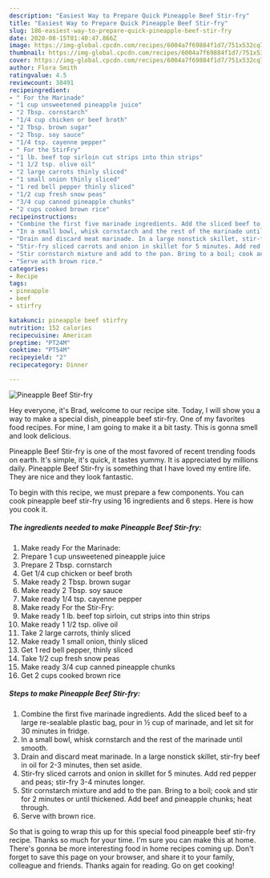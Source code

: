 ```yaml
---
description: "Easiest Way to Prepare Quick Pineapple Beef Stir-fry"
title: "Easiest Way to Prepare Quick Pineapple Beef Stir-fry"
slug: 186-easiest-way-to-prepare-quick-pineapple-beef-stir-fry
date: 2020-08-15T01:40:47.866Z
image: https://img-global.cpcdn.com/recipes/6004a7f69884f1d7/751x532cq70/pineapple-beef-stir-fry-recipe-main-photo.jpg
thumbnail: https://img-global.cpcdn.com/recipes/6004a7f69884f1d7/751x532cq70/pineapple-beef-stir-fry-recipe-main-photo.jpg
cover: https://img-global.cpcdn.com/recipes/6004a7f69884f1d7/751x532cq70/pineapple-beef-stir-fry-recipe-main-photo.jpg
author: Flora Smith
ratingvalue: 4.5
reviewcount: 30491
recipeingredient:
- " For the Marinade"
- "1 cup unsweetened pineapple juice"
- "2 Tbsp. cornstarch"
- "1/4 cup chicken or beef broth"
- "2 Tbsp. brown sugar"
- "2 Tbsp. soy sauce"
- "1/4 tsp. cayenne pepper"
- " For the StirFry"
- "1 lb. beef top sirloin cut strips into thin strips"
- "1 1/2 tsp. olive oil"
- "2 large carrots thinly sliced"
- "1 small onion thinly sliced"
- "1 red bell pepper thinly sliced"
- "1/2 cup fresh snow peas"
- "3/4 cup canned pineapple chunks"
- "2 cups cooked brown rice"
recipeinstructions:
- "Combine the first five marinade ingredients. Add the sliced beef to a large re-sealable plastic bag, pour in ½ cup of marinade, and let sit for 30 minutes in fridge."
- "In a small bowl, whisk cornstarch and the rest of the marinade until smooth."
- "Drain and discard meat marinade. In a large nonstick skillet, stir-fry beef in oil for 2-3 minutes, then set aside."
- "Stir-fry sliced carrots and onion in skillet for 5 minutes. Add red pepper and peas; stir-fry 3-4 minutes longer."
- "Stir cornstarch mixture and add to the pan. Bring to a boil; cook and stir for 2 minutes or until thickened. Add beef and pineapple chunks; heat through."
- "Serve with brown rice."
categories:
- Recipe
tags:
- pineapple
- beef
- stirfry

katakunci: pineapple beef stirfry 
nutrition: 152 calories
recipecuisine: American
preptime: "PT24M"
cooktime: "PT54M"
recipeyield: "2"
recipecategory: Dinner

---
```



![Pineapple Beef Stir-fry](https://img-global.cpcdn.com/recipes/6004a7f69884f1d7/751x532cq70/pineapple-beef-stir-fry-recipe-main-photo.jpg)

Hey everyone, it's Brad, welcome to our recipe site. Today, I will show you a way to make a special dish, pineapple beef stir-fry. One of my favorites food recipes. For mine, I am going to make it a bit tasty. This is gonna smell and look delicious.

Pineapple Beef Stir-fry is one of the most favored of recent trending foods on earth. It's simple, it's quick, it tastes yummy. It is appreciated by millions daily. Pineapple Beef Stir-fry is something that I have loved my entire life. They are nice and they look fantastic.




To begin with this recipe, we must prepare a few components. You can cook pineapple beef stir-fry using 16 ingredients and 6 steps. Here is how you cook it.

<!--inarticleads1-->

##### The ingredients needed to make Pineapple Beef Stir-fry:

1. Make ready  For the Marinade:
1. Prepare 1 cup unsweetened pineapple juice
1. Prepare 2 Tbsp. cornstarch
1. Get 1/4 cup chicken or beef broth
1. Make ready 2 Tbsp. brown sugar
1. Make ready 2 Tbsp. soy sauce
1. Make ready 1/4 tsp. cayenne pepper
1. Make ready  For the Stir-Fry:
1. Make ready 1 lb. beef top sirloin, cut strips into thin strips
1. Make ready 1 1/2 tsp. olive oil
1. Take 2 large carrots, thinly sliced
1. Make ready 1 small onion, thinly sliced
1. Get 1 red bell pepper, thinly sliced
1. Take 1/2 cup fresh snow peas
1. Make ready 3/4 cup canned pineapple chunks
1. Get 2 cups cooked brown rice




<!--inarticleads2-->

##### Steps to make Pineapple Beef Stir-fry:

1. Combine the first five marinade ingredients. Add the sliced beef to a large re-sealable plastic bag, pour in ½ cup of marinade, and let sit for 30 minutes in fridge.
1. In a small bowl, whisk cornstarch and the rest of the marinade until smooth.
1. Drain and discard meat marinade. In a large nonstick skillet, stir-fry beef in oil for 2-3 minutes, then set aside.
1. Stir-fry sliced carrots and onion in skillet for 5 minutes. Add red pepper and peas; stir-fry 3-4 minutes longer.
1. Stir cornstarch mixture and add to the pan. Bring to a boil; cook and stir for 2 minutes or until thickened. Add beef and pineapple chunks; heat through.
1. Serve with brown rice.




So that is going to wrap this up for this special food pineapple beef stir-fry recipe. Thanks so much for your time. I'm sure you can make this at home. There's gonna be more interesting food in home recipes coming up. Don't forget to save this page on your browser, and share it to your family, colleague and friends. Thanks again for reading. Go on get cooking!
